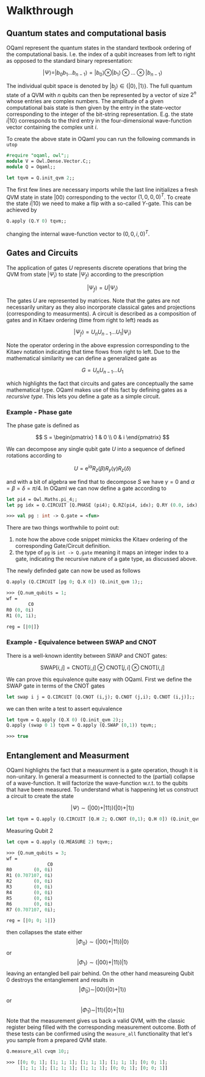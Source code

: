 # Walkthrough

## Quantum states and computational basis

OQaml represent the quantum states in the standard textbook ordering of the computational basis. I.e. the index of a qubit increases from left to right as opposed to the standard binary representation:

$$
|\Psi\rangle= |b_0b_1...b_{n-1}\rangle = |b_0\rangle\otimes|b_1\rangle\otimes...\otimes|b_{n-1}\rangle
$$

The individual qubit space is denoted by $|b_j\rangle \in \{|0\rangle, |1\rangle\}$. The full quantum state of a QVM with $n$ qubits can then be represented by a vector of size $2^n$ whose entries are complex numbers. The amplitude of a given computational bais state is then given by the entry in the state-vector corresponding to the integer of the bit-string representation. E.g. the state $i|10\rangle$ corresponds to the third entry in the four-dimensional wave-function vector containing the complex unit $i$.

To create the above state in OQaml you can run the following commands in `utop`

```ocaml
#require "oqaml, owl";;
module V = Owl.Dense.Vector.C;;
module Q = Oqaml;;

let tqvm = Q.init_qvm 2;;
```
The first few lines are necessary imports while the last line initializes a fresh QVM state in state $|00\rangle$ corresponding to the vector $(1, 0, 0, 0)^T$. To create the state $i|10\rangle$ we need to make a flip with a so-called $Y$-gate. This can be achieved by

```ocaml
Q.apply (Q.Y 0) tqvm;;
```

changing the internal wave-function vector to $(0, 0, i, 0)^T$.


## Gates and Circuits

The application of gates $U$ represents discrete operations that bring the QVM from state $|\Psi_i\rangle$ to state $|\Psi_f\rangle$ according to the prescription

$$|\Psi_f\rangle = U |\Psi_i\rangle$$

The gates $U$ are represented by matrices. Note that the gates are not necessarily unitary as they also incorporate classical gates and projections (corresponding to measurments). A circuit is described as a composition of gates and in Kitaev ordering (time from right to left) reads as

$$|\Psi_f\rangle= U_nU_{n-1}\dots U_1 |\Psi_i\rangle$$

Note the operator ordering in the above expression corresponding to the Kitaev notation indicating that time flows from right to left. Due to the mathematical similarity we can define a generalized gate as

$$
G = U_nU_{n-1}\dots U_1
$$

which highlights the fact that circuits and gates are conceptually the same mathematical type. OQaml makes use of this fact by defining gates as a *recursive type*. This lets you define a gate as a simple circuit.

### Example - Phase gate

The phase gate is defined as

$$
S = \begin{pmatrix} 1 & 0 \\ 0 & i \end{pmatrix}
$$

We can decompose any single qubit gate $U$ into a sequence of defined rotations according to

$$
U = \textrm{e}^{i\alpha} R_z(\beta)R_y(\gamma)R_z(\delta)
$$

and with a bit of algebra we find that to decompose $S$ we have $\gamma = 0$ and $\alpha = \beta=\delta = \pi/4$. In OQaml we can now define a gate according to

```ocaml
let pi4 = Owl.Maths.pi_4;;
let pg idx = Q.CIRCUIT [Q.PHASE (pi4); Q.RZ(pi4, idx); Q.RY (0.0, idx); Q.RZ (pi4, idx)];;

>>> val pg : int -> Q.gate = <fun>
```
There are two things worthwhile to point out:
 1. note how the above code snippet mimicks the Kitaev ordering of the corresponding Gate/Circuit definition.
 2. the type of `pg` is `int -> Q.gate` meaning it maps an integer index to a gate, indicating the recursive nature of a gate type, as discussed above.

The newly definded gate can now be used as follows

```ocaml
Q.apply (Q.CIRCUIT [pg 0; Q.X 0]) (Q.init_qvm 1);;

>>> {Q.num_qubits = 1;
wf =
        C0
R0 (0, 0i)
R1 (0, 1i);

reg = [|0|]}
```

### Example - Equivalence between SWAP and CNOT

There is a well-known identity between $\textrm{SWAP}$ and $\textrm{CNOT}$ gates:

$$
\textrm{SWAP}[i,j] = \textrm{CNOT}[i,j] \otimes \textrm{CNOT}[j,i] \otimes \textrm{CNOT}[i,j]
$$

 We can prove this equivalence quite easy with OQaml. First we define the $\textrm{SWAP}$ gate in terms of the $\textrm{CNOT}$ gates

```ocaml
let swap i j = Q.CIRCUIT [Q.CNOT (i,j); Q.CNOT (j,i); Q.CNOT (i,j)];;
```
we can then write a test to assert equivalence

```ocaml
let tqvm = Q.apply (Q.X 0) (Q.init_qvm 2);;
Q.apply (swap 0 1) tqvm = Q.apply (Q.SWAP (0,1)) tqvm;;

>>> true
```


## Entanglement and Measurment

OQaml highlights the fact that a measurment is a gate operation, though it is non-unitary. In general a measurment is connected to the (partial) collapse of a wave-function. It will factorize the wave-function w.r.t. to the qubits that have been measured. To understand what is happening let us construct a circuit to create the state

$$
|\Psi\rangle \sim (|00\rangle + |11\rangle)(|0\rangle + |1\rangle)
$$

```ocaml
let tqvm = Q.apply (Q.CIRCUIT [Q.H 2; Q.CNOT (0,1); Q.H 0]) (Q.init_qvm 3);;
```

Measuring Qubit 2
```ocaml
let cqvm = Q.apply (Q.MEASURE 2) tqvm;;

>>> {Q.num_qubits = 3;
wf =
               C0
R0        (0, 0i)
R1 (0.707107, 0i)
R2        (0, 0i)
R3        (0, 0i)
R4        (0, 0i)
R5        (0, 0i)
R6        (0, 0i)
R7 (0.707107, 0i);

reg = [|0; 0; 1|]}
```
then collapses the state either
$$
|\Phi_0\rangle \sim (|00\rangle + |11\rangle)|0\rangle
$$
or
$$
|\Phi_1\rangle \sim (|00\rangle + |11\rangle)|1\rangle
$$
leaving an entangled bell pair behind. On the other hand measureing Qubit 0 destroys the entanglement and results in
$$
|\tilde\Phi_0\rangle \sim |00\rangle (|0\rangle + |1\rangle)
$$
or
$$
|\tilde\Phi_1\rangle \sim |11\rangle (|0\rangle + |1\rangle)
$$
Note that the measurement gives us back a valid QVM, with the classic register being filled with the corresponding measurement outcome. Both of these tests can be confirmed using the `measure_all` functionality that let's you sample from a prepared QVM state.

```ocaml
Q.measure_all cvqm 10;;

>>> [[0; 0; 1]; [1; 1; 1]; [1; 1; 1]; [1; 1; 1]; [0; 0; 1];
     [1; 1; 1]; [1; 1; 1]; [1; 1; 1]; [0; 0; 1]; [0; 0; 1]]
```